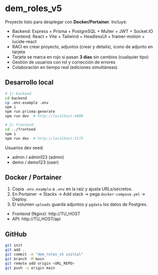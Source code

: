 # dem_roles_v5

Proyecto listo para desplegar con **Docker/Portainer**. Incluye:
- Backend: Express + Prisma + PostgreSQL + Multer + JWT + Socket.IO
- Frontend: React + Vite + Tailwind + HeadlessUI + framer-motion + lucide-react
- RACI en crear proyecto, adjuntos (crear y details), icono de adjunto en tarjeta
- Tarjeta se marca en rojo si pasan **3 días** sin cambios (cualquier tipo)
- Gestión de usuarios con rol y corrección de errores
- Colaboración en tiempo real (ediciones simultáneas)

## Desarrollo local
```bash
# 1) backend
cd backend
cp .env.example .env
npm i
npm run prisma:generate
npm run dev  # http://localhost:4000

# 2) frontend
cd ../frontend
npm i
npm run dev  # http://localhost:5173
```

Usuarios dev seed:
- admin / admin123 (admin)
- demo / demo123 (user)

## Docker / Portainer
1. Copia `.env.example` a `.env` en la raíz y ajusta URLs/secretos.
2. En Portainer -> Stacks -> Add stack -> pega `docker-compose.yml` -> Deploy.
3. El volumen `uploads` guarda adjuntos y `pgdata` los datos de Postgres.
- Frontend (Nginx): http://TU_HOST
- API: http://TU_HOST/api

## GitHub
```bash
git init
git add .
git commit -m "dem_roles_v5 initial"
git branch -M main
git remote add origin <URL_REPO>
git push -u origin main
```